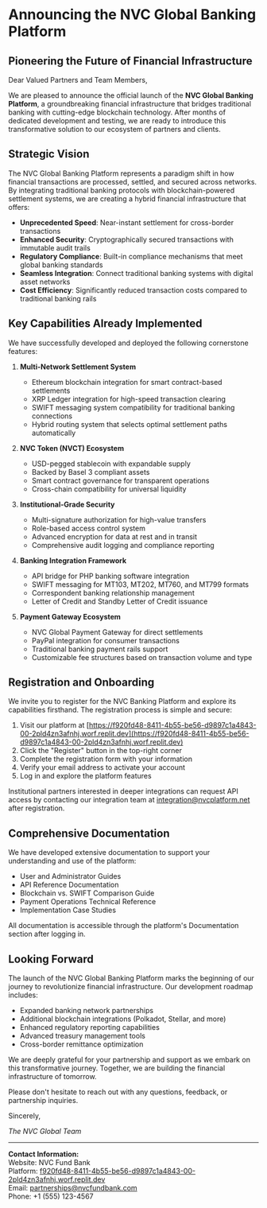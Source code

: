 # Announcing the NVC Global Banking Platform
## Pioneering the Future of Financial Infrastructure

Dear Valued Partners and Team Members,

We are pleased to announce the official launch of the **NVC Global Banking Platform**, a groundbreaking financial infrastructure that bridges traditional banking with cutting-edge blockchain technology. After months of dedicated development and testing, we are ready to introduce this transformative solution to our ecosystem of partners and clients.

## Strategic Vision

The NVC Global Banking Platform represents a paradigm shift in how financial transactions are processed, settled, and secured across networks. By integrating traditional banking protocols with blockchain-powered settlement systems, we are creating a hybrid financial infrastructure that offers:

- **Unprecedented Speed**: Near-instant settlement for cross-border transactions
- **Enhanced Security**: Cryptographically secured transactions with immutable audit trails
- **Regulatory Compliance**: Built-in compliance mechanisms that meet global banking standards
- **Seamless Integration**: Connect traditional banking systems with digital asset networks
- **Cost Efficiency**: Significantly reduced transaction costs compared to traditional banking rails

## Key Capabilities Already Implemented

We have successfully developed and deployed the following cornerstone features:

1. **Multi-Network Settlement System**
   - Ethereum blockchain integration for smart contract-based settlements
   - XRP Ledger integration for high-speed transaction clearing
   - SWIFT messaging system compatibility for traditional banking connections
   - Hybrid routing system that selects optimal settlement paths automatically

2. **NVC Token (NVCT) Ecosystem**
   - USD-pegged stablecoin with expandable supply
   - Backed by Basel 3 compliant assets
   - Smart contract governance for transparent operations
   - Cross-chain compatibility for universal liquidity

3. **Institutional-Grade Security**
   - Multi-signature authorization for high-value transfers
   - Role-based access control system
   - Advanced encryption for data at rest and in transit
   - Comprehensive audit logging and compliance reporting

4. **Banking Integration Framework**
   - API bridge for PHP banking software integration
   - SWIFT messaging for MT103, MT202, MT760, and MT799 formats
   - Correspondent banking relationship management
   - Letter of Credit and Standby Letter of Credit issuance

5. **Payment Gateway Ecosystem**
   - NVC Global Payment Gateway for direct settlements
   - PayPal integration for consumer transactions
   - Traditional banking payment rails support
   - Customizable fee structures based on transaction volume and type

## Registration and Onboarding

We invite you to register for the NVC Banking Platform and explore its capabilities firsthand. The registration process is simple and secure:

1. Visit our platform at [https://f920fd48-8411-4b55-be56-d9897c1a4843-00-2pld4zn3afnhj.worf.replit.dev](https://f920fd48-8411-4b55-be56-d9897c1a4843-00-2pld4zn3afnhj.worf.replit.dev)
2. Click the "Register" button in the top-right corner
3. Complete the registration form with your information
4. Verify your email address to activate your account
5. Log in and explore the platform features

Institutional partners interested in deeper integrations can request API access by contacting our integration team at integration@nvcplatform.net after registration.

## Comprehensive Documentation

We have developed extensive documentation to support your understanding and use of the platform:

- User and Administrator Guides
- API Reference Documentation
- Blockchain vs. SWIFT Comparison Guide
- Payment Operations Technical Reference
- Implementation Case Studies

All documentation is accessible through the platform's Documentation section after logging in.

## Looking Forward

The launch of the NVC Global Banking Platform marks the beginning of our journey to revolutionize financial infrastructure. Our development roadmap includes:

- Expanded banking network partnerships
- Additional blockchain integrations (Polkadot, Stellar, and more)
- Enhanced regulatory reporting capabilities
- Advanced treasury management tools
- Cross-border remittance optimization

We are deeply grateful for your partnership and support as we embark on this transformative journey. Together, we are building the financial infrastructure of tomorrow.

Please don't hesitate to reach out with any questions, feedback, or partnership inquiries.

Sincerely,

*The NVC Global Team*

---

**Contact Information:**  
Website: NVC Fund Bank  
Platform: [f920fd48-8411-4b55-be56-d9897c1a4843-00-2pld4zn3afnhj.worf.replit.dev](https://f920fd48-8411-4b55-be56-d9897c1a4843-00-2pld4zn3afnhj.worf.replit.dev)  
Email: partnerships@nvcfundbank.com  
Phone: +1 (555) 123-4567